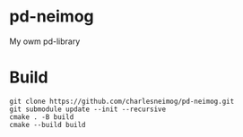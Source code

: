 # pd-neimog

My owm pd-library

# Build

```
git clone https://github.com/charlesneimog/pd-neimog.git
git submodule update --init --recursive
cmake . -B build
cmake --build build
```
